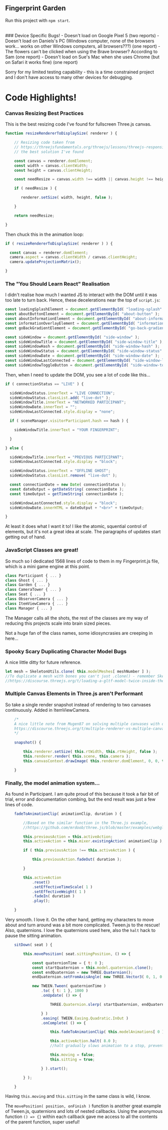 ## Fingerprint Garden

Run this project with `npm start`.

<br>
### Device Specific Bugs!
- Doesn't load on Google Pixel 5 (two reports)
- Doesn't load on Daniels's PC (Windows computer, none of the browsers work... works on other Windows computers, all browsers???) (one report)
- The flowers can't be clicked when using the Brave browser? According to Sam (one report)
- Doesn't load on Sue's Mac when she uses Chrome (but on Safari it works fine) (one report)

Sorry for my limited testing capability - this is a time constrained project and I don't have access to many other devices for debugging.
<br>

# Code Highlights!

### Canvas Resizing Best Practices
This is the best resizing code I've found for fullscreen Three.js canvas.

```js
function resizeRendererToDisplaySize( renderer ) {

	// Resizing code taken from
	// https://threejsfundamentals.org/threejs/lessons/threejs-responsive.html
	// the best solution I've found

	const canvas = renderer.domElement;
	const width = canvas.clientWidth;
	const height = canvas.clientHeight;

	const needResize = canvas.width !== width || canvas.height !== height;

	if ( needResize ) {

	   renderer.setSize( width, height, false );

	}

	return needResize;

}
```

Then chuck this in the animation loop:

```js
if ( resizeRendererToDisplaySize( renderer ) ) {

  const canvas = renderer.domElement;
  camera.aspect = canvas.clientWidth / canvas.clientHeight;
  camera.updateProjectionMatrix();

}
```

### The "You Should Learn React" Realisation

I didn't realise how much I wanted JS to interact with the DOM until it was too late to turn back.
Hence, these decelerations near the top of `script.js`:

```js
const loadingSplashElement = document.getElementById( "loading-splash" );
const aboutButtonElement = document.getElementById( "about-button" );
const aboutInformationElement = document.getElementById( "about-information" );
const informationOverlayElement = document.getElementById( "information-overlay" );
const goBackGradientElement = document.getElementById( "go-back-gradient" );

const sideWindow = document.getElementById( "side-window" );
const sideWindowTitle = document.getElementById( "side-window-title" );
const sideWindowHash = document.getElementById( "side-window-hash" );
const sideWindowStatus = document.getElementById( "side-window-status" );
const sideWindowDate = document.getElementById( "side-window-date" );
const sideWindowLastConnected = document.getElementById( "side-window-last-connected" );
const sideWindowToggleButton = document.getElementById( "side-window-toggle-button" );
```

Then, when I need to update the DOM, you see a lot of code like this...

```js
if ( connectionStatus == "LIVE" ) {

  sideWindowStatus.innerText = "LIVE CONNECTION";
  sideWindowStatus.classList.add( "live-dot" );
  sideWindowTitle.innerText = "NETWORKED PARTICIPANT";
  sideWindowDate.innerText = "";
  sideWindowLastConnected.style.display = "none";

  if ( sceneManager.visitorParticipant.hash == hash ) {

    sideWindowTitle.innerText = "YOUR FINGERPRINT";

  }

} else {

  sideWindowTitle.innerText = "PREVIOUS PARTICIPANT";
  sideWindowLastConnected.style.display = "block";

  sideWindowStatus.innerText = "OFFLINE GHOST";
  sideWindowStatus.classList.remove( "live-dot" );

  const connectionDate = new Date( connectionStatus );
  const dateOutput = getDateString( connectionDate );
  const timeOutput = getTimeString( connectionDate );

  sideWindowLastConnected.style.display = "block";
  sideWindowDate.innerHTML = dateOutput + "<br>" + timeOutput;

}
```

At least it does what I want it to! I like the atomic, squential control of elements, but it's not a great idea at scale. The paragraphs of updates start getting out of hand.

### JavaScript Classes are great!

So much so I dedicated 1568 lines of code to them in my Fingerprint.js file, which is a mini game engine at this point.

```js
class Participant { ... }
class Ghost { ... }
class Garden { ... }
class CameraTower { ... }
class Seat { ... }
class ObserverCamera { ... }
class ItemViewCamera { ... }
class Manager { ... }
```
The Manager calls all the shots, the rest of the classes are my way of reducing this projects scale into brain sized pieces.

Not a huge fan of the class names, some idiosyncrasies are creeping in here...

### Spooky Scary Duplicating Character Model Bugs

A nice little ditty for future reference.

```js
let mesh = SkeletonUtils.clone( this.modelMeshes[ meshNumber ] );
//To duplicate a mesh with bones you can't just .clone() - remember Skeleton!
//https://discourse.threejs.org/t/loading-a-gltf-model-twice-inside-the-loader-load/8373/2
```

### Multiple Canvas Elements in Three.js aren't Performant

So take a single render snapshot instead of rendering to two canvases continuously.
Added in ItemViewCamera.

```js
	/*
	A nice little note from Mugen87 on solving multiple canvases with one renderer
	https://discourse.threejs.org/t/multiple-renderer-vs-multiple-canvas/3085/2
	*/
  
 	snapshot() {

		this.renderer.setSize( this.rtWidth, this.rtHeight, false );
		this.renderer.render( this.scene, this.camera );
		this.canvasContext.drawImage( this.renderer.domElement, 0, 0, this.rtWidth, this.rtHeight );

	}
```

### Finally, the model animation system...

As found in Participant. I am quite proud of this because it took a fair bit of trial, error and documentation combing, but the end result was just a few lines of code.

```js
	fadeToAnimationClip( animationClip, duration ) {

		//Based on the similar function in the Three.js example,
		//https://github.com/mrdoob/three.js/blob/master/examples/webgl_animation_multiple.html

		this.previousAction = this.activeAction;
		this.activeAction = this.mixer.existingAction( animationClip );

		if ( this.previousAction !== this.activeAction ) {

			this.previousAction.fadeOut( duration );

		}

		this.activeAction
			.reset()
			.setEffectiveTimeScale( 1 )
			.setEffectiveWeight( 1 )
			.fadeIn( duration )
			.play();

	}
```

Very smooth. I love it. On the other hand, getting my characters to move about and turn around was a bit more complicated.
Tween.js to the rescue! Also, quaternions. I love the quaternions used here, also the `halt` hack to pause the sitting animation.

```js
	sitDown( seat ) {

		this.movePosition( seat.sittingPosition, () => {

			const quaternionTime = { t: 0 };
			const startQuaternion = this.model.quaternion.clone();
			const endQuaternion = new THREE.Quaternion();
			endQuaternion.setFromAxisAngle( new THREE.Vector3( 0, 1, 0 ), seat.rotation );

			new TWEEN.Tween( quaternionTime )
				.to( { t: 1 }, 1000 )
				.onUpdate( () => {

					THREE.Quaternion.slerp( startQuaternion, endQuaternion, this.model.quaternion, quaternionTime.t );

				} )
				.easing( TWEEN.Easing.Quadratic.InOut )
				.onComplete( () => {

					this.fadeToAnimationClip( this.modelAnimations[ 0 ][ 3 ], 0.5 );

					this.activeAction.halt( 8.0 );
					//halt gradually slows animation to a stop, preventing sitting down animation looping.

					this.moving = false;
					this.sitting = true;

				} ).start();

		} );

	}
```

Having `this.moving` and `this.sitting` in the same class is wild, I know.

The `movePosition( position, onFinish )` function is another great example of Tween.js, quaternions and lots of nested callbacks. Using the anonymous function `() => {}` within each callback gave me access to all the contents of the parent function, super useful!

